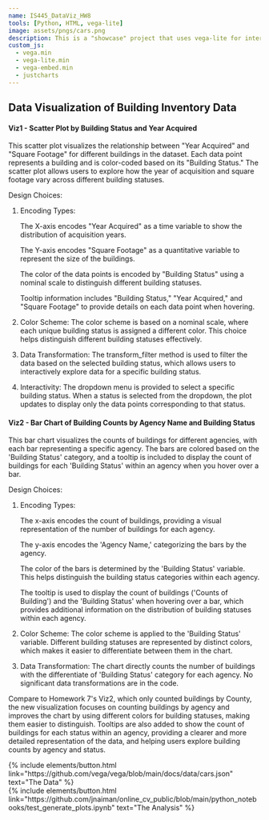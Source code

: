 ```yaml
---
name: IS445_DataViz_HW8
tools: [Python, HTML, vega-lite]
image: assets/pngs/cars.png
description: This is a "showcase" project that uses vega-lite for interactive viz!
custom_js:
  - vega.min
  - vega-lite.min
  - vega-embed.min
  - justcharts
---
```



## **Data Visualization of Building Inventory Data**

#### Viz1 - Scatter Plot by Building Status and Year Acquired

<vegachart schema-url="{{ site.baseurl }}/assets/json/HW8_chart1.json" style="width: 100%"></vegachart>

This scatter plot visualizes the relationship between "Year Acquired" and "Square Footage" for different buildings in the dataset. Each data point represents a building and is color-coded based on its "Building Status." The scatter plot allows users to explore how the year of acquisition and square footage vary across different building statuses.

Design Choices:
1. Encoding Types:
	
	The X-axis encodes "Year Acquired" as a time variable to show the distribution of acquisition years.

	The Y-axis encodes "Square Footage" as a quantitative variable to represent the size of the buildings.

	The color of the data points is encoded by "Building Status" using a nominal scale to distinguish different building statuses.

	Tooltip information includes "Building Status," "Year Acquired," and "Square Footage" to provide details on each data point when hovering.

2. Color Scheme:
The color scheme is based on a nominal scale, where each unique building status is assigned a different color. This choice helps distinguish different building statuses effectively.

3. Data Transformation:
The transform_filter method is used to filter the data based on the selected building status, which allows users to interactively explore data for a specific building status.

4. Interactivity:
The dropdown menu is provided to select a specific building status. When a status is selected from the dropdown, the plot updates to display only the data points corresponding to that status.


#### Viz2 - Bar Chart of Building Counts by Agency Name and Building Status

<vegachart schema-url="{{ site.baseurl }}/assets/json/HW8_chart2.json" style="width: 100%"></vegachart>

This bar chart visualizes the counts of buildings for different agencies, with each bar representing a specific agency. The bars are colored based on the 'Building Status' category, and a tooltip is included to display the count of buildings for each 'Building Status' within an agency when you hover over a bar.

Design Choices:
1. Encoding Types:

	The x-axis encodes the count of buildings, providing a visual representation of the number of buildings for each agency.
 
	The y-axis encodes the 'Agency Name,' categorizing the bars by the agency. 

	The color of the bars is determined by the 'Building Status' variable. This helps distinguish the building status categories within each agency. 

	The tooltip is used to display the count of buildings ('Counts of Building') and the 'Building Status' when hovering over a bar, which provides additional information on the distribution of building statuses within each agency.

2. Color Scheme:
The color scheme is applied to the 'Building Status' variable. Different building statuses are represented by distinct colors, which makes it easier to differentiate between them in the chart.

3. Data Transformation:
The chart directly counts the number of buildings with the differentiate of 'Building Status' category for each agency. No significant data transformations are in the code.

Compare to Homework 7's Viz2, which only counted buildings by County, the new visualization focuses on counting buildings by agency and improves the chart by using different colors for building statuses, making them easier to distinguish. Tooltips are also added to show the count of buildings for each status within an agency, providing a clearer and more detailed representation of the data, and helping users explore building counts by agency and status.


<!-- these are written in a combo of html and liquid --> 

<div class="left">
{% include elements/button.html link="https://github.com/vega/vega/blob/main/docs/data/cars.json" text="The Data" %}
</div>

<div class="right">
{% include elements/button.html link="https://github.com/jnaiman/online_cv_public/blob/main/python_notebooks/test_generate_plots.ipynb" text="The Analysis" %}
</div>

